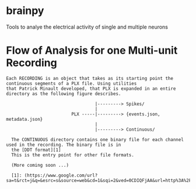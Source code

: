 brainpy
=======

Tools to analye the electrical activity of single and multiple neurons


Flow of Analysis for one Multi-unit Recording 
=======

    Each RECORDING is an object that takes as its starting point the continuous segments of a PLX file. Using utilities 
    that Patrick Minault developed, that PLX is expanded in an entire directory as the following figure describes.
                                
                                      |---------> Spikes/
                                      |
                             PLX -----|---------> {events.json, metadata.json}
                                      |
                                      |---------> Continuous/
                                      
      The CONTINUOUS directory contains one binary file for each channel used in the recording. The binary file is in 
      the [DDT format][1] 
      This is the entry point for other file formats.
      
      (More coming soon ...)

      [1]: (https://www.google.com/url?sa=t&rct=j&q=&esrc=s&source=web&cd=1&sqi=2&ved=0CDIQFjAA&url=http%3A%2F%2Fhardcarve.com%2Fwikipic%2FPlexonDataFileStructureDocumentation.pdf&ei=dOErUYGJApG40gGjqIHQCg&usg=AFQjCNHphGduyd9kn_63YloIMozPHJ3csw&sig2=em4uWMyFlNfnsKt5y1y6rA&bvm=bv.42768644,d.dmQ).
